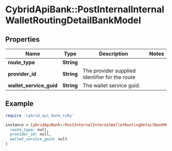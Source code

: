 # CybridApiBank::PostInternalInternalWalletRoutingDetailBankModel

## Properties

| Name | Type | Description | Notes |
| ---- | ---- | ----------- | ----- |
| **route_type** | **String** |  |  |
| **provider_id** | **String** | The provider supplied identifier for the route |  |
| **wallet_service_guid** | **String** | The wallet service guid. |  |

## Example

```ruby
require 'cybrid_api_bank_ruby'

instance = CybridApiBank::PostInternalInternalWalletRoutingDetailBankModel.new(
  route_type: null,
  provider_id: null,
  wallet_service_guid: null
)
```

